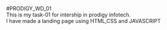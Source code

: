 #PRODIGY_WD_01
<br>
This is my task-01 for intership in prodigy infotech.
<br>
I have made a landing page using HTML,CSS and JAVASCRIPT

